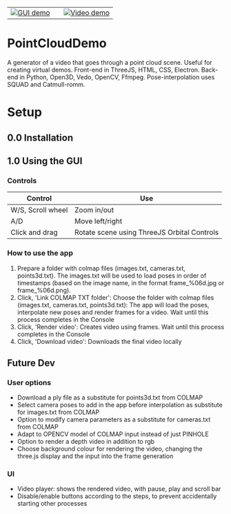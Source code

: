 <table style="width:100%;">
  <tr>
    <td style="width: 50%">
        <a href="./demo/app.gif"><img src="./demo/app.gif" alt="GUI demo"></a>
    </td>
    <td style="width: 50%">
        <a href="./demo/pointclouddemo_rgb.gif"><img src="./demo/pointclouddemo_rgb.gif" alt="Video demo"></a>
    </td>
  </tr>
</table>

# PointCloudDemo
A generator of a video that goes through a point cloud scene. Useful for creating virtual demos. 
Front-end in ThreeJS, HTML, CSS, Electron.
Back-end in Python, Open3D, Vedo, OpenCV, Ffmpeg.
Pose-interpolation uses SQUAD and Catmull-romm.

# Setup
## 0.0 Installation

## 1.0 Using the GUI
### Controls
| Control | Use
|---------|---------|
| W/S, Scroll wheel | Zoom in/out |
| A/D | Move left/right |
| Click and drag | Rotate scene using ThreeJS Orbital Controls|
### How to use the app
1. Prepare a folder with colmap files (images.txt, cameras.txt, points3d.txt). The images.txt will be used to load poses in order of timestamps (based on the image name, in the format frame_%06d.jpg or frame_%06d.png).
2. Click, 'Link COLMAP TXT folder': Choose the folder with colmap files (images.txt, cameras.txt, points3d.txt): The app will load the poses, interpolate new poses and render frames for a video. Wait until this process completes in the Console
3. Click, 'Render video': Creates video using frames. Wait until this process completes in the Console
4. Click, 'Download video': Downloads the final video locally

## Future Dev
### User options
- Download a ply file as a substitute for points3d.txt from COLMAP
- Select camera poses to add in the app before interpolation as substitute for images.txt from COLMAP
- Option to modify camera parameters as a substitute for cameras.txt from COLMAP
- Adapt to OPENCV model of COLMAP input instead of just PINHOLE
- Option to render a depth video in addition to rgb
- Choose background colour for rendering the video, changing the three.js display and the input into the frame generation
### UI
- Video player: shows the rendered video, with pause, play and scroll bar
- Disable/enable buttons according to the steps, to prevent accidentally starting other processes

<!-- ## Dev notes (to delete)
Run the app using 'npm start'
Running backend by itself: 
source backend/env_backend/bin/activate
Generate frames:
python backend/app.py --colmap_dir /home/tparu2/PointCloudDemoRestored/colmap_sample --generate_frames --output_dir ./outputs 
Render video:
python backend/app.py --render_rgb --output_dir ./outputs

To use executable, replace python with ./backend/dist/app 

Build app by runnign pyinstaller app.spec (pyinstaller is in the env_backend)-->
